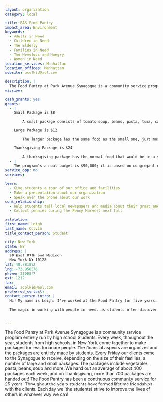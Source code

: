 ```yaml
---
layout: organization
category: local

title: PAS Food Pantry
impact_area: Environment
keywords: 
  - Adults in Need
  - Children in Need
  - The Elderly
  - Families in Need
  - The Homeless and Hungry
  - Women in Need
location_services: Manhattan
location_offices: Manhattan
website: acolkid@aol.com

description: |
  The Food Pantry at Park Avenue Synagogue is a community service program entirely run by high school Students. Every week, throughout the year, students from high schools, in New York, come together to make packages for less fortunate people. The financial aspects are organized and the packages are entirely made by students. Every Friday our clients come to the Synagogue to receive, depending on the size of their families, a number of large and small packages. The packages include vegetables, pasta, beans, soup and more. We hand out an average of about 400 packages each week, and on Thanksgiving, more than 700 packages are handed out! The Food Pantry has been a continuous community service for 25 years. Throughout the years students have formed lifetime friendships with the clients. Each day we (the students) strive to improve the lives of others in whatever way we can!
mission: 

cash_grants: yes
grants: 
  - |
    Small Package is $8

        A small package consists of tomato soup, beans, pasta, tuna, carrots, and corn

    Large Package is $12

        The larger package has the same food as the small one, just more of it!

    Thanksgiving Package is $24

        A thanksgiving package has the normal food that would be in a small or large package, a large or small turkey (depending on the size and number of the bag), a pie, and sometimes some candy for children who come with their guardians.
  - |
    The program’s annual budget is $90,000; it is based on congregant donations, the last five years have shown a significant increase in clients. These increases, combined with the rise in basic food costs, have put tremendous pressure on the ability of our budget to satisfy the demands of our purpose to serve all clients in our list. To answer the growing need we are in the process of joining the Food Bank of New York.  However, we are still in need of additional support.  We truly believe in the importance of our program and its positive contribution to the clients as well as our students and the pride our community takes in their work.  
service_opp: no
services: 

learn: 
  - Give students a tour of our office and facilities
  - Make a presentation about our organization
  - Speak over the phone about our work
cont_relationship: 
  - Help students tell local newspapers and media about their grant and/or project with us
  - Collect pennies during the Penny Harvest next fall

salutation: 
first_name: Leigh
last_name: Colvin
title_contact_person: Student

city: New York
state: NY
address: |
  50 East 87th and Madison  
  New York NY 10128
lat: 40.781892
lng: -73.950576
phone: 2895547
ext: 1212
fax: 
email: acolkid@aol.com
preferred_contact: 
contact_person_intro: |
  Hi! My name is Leigh. I've worked at the Food Pantry for five years. This program is one of the most rewarding aspects of my life, and the lives of the other high schoolers I work with. To our clients, it is more than a bag of food.  It is an opportunity to see young students that are caring and involved; these students are willing to take action, with great compassion, to improve the lives of the members of our neighboring communities.  

  The magic in working with people in need, as students often discover after spending some time volunteering at our Food Pantry program, is the realization that one gets more than one actually gives.  Unlike many young students who are not engaged in similar activities, the Food Pantry provides our students with an opportunity to improve the lives of others, but it also opens their eyes to the world of others.  Often, this is the first encounter they have with people who are truly in need.  For many students, it is a life-changing experience.  When they later go to college, they have a better understanding of the complexity of the world, and they seek additional opportunities to engage in meaningful volunteer experiences. We only hope that we can continue the program with as much success as we have had in the past.

  
---
```

The Food Pantry at Park Avenue Synagogue is a community service program entirely run by high school Students. Every week, throughout the year, students from high schools, in New York, come together to make packages for less fortunate people. The financial aspects are organized and the packages are entirely made by students. Every Friday our clients come to the Synagogue to receive, depending on the size of their families, a number of large and small packages. The packages include vegetables, pasta, beans, soup and more. We hand out an average of about 400 packages each week, and on Thanksgiving, more than 700 packages are handed out! The Food Pantry has been a continuous community service for 25 years. Throughout the years students have formed lifetime friendships with the clients. Each day we (the students) strive to improve the lives of others in whatever way we can!